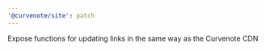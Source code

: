 ```yaml
---
'@curvenote/site': patch
---
```


Expose functions for updating links in the same way as the Curvenote CDN
